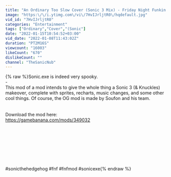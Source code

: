 ```yaml
---
title: "An Ordinary Too Slow Cover (Sonic 3 Mix) - Friday Night Funkin’"
image: "https:\/\/i.ytimg.com\/vi\/7HvIJrljtR0\/hqdefault.jpg"
vid_id: "7HvIJrljtR0"
categories: "Entertainment"
tags: ["Ordinary","Cover","(Sonic"]
date: "2022-01-15T10:54:52+03:00"
vid_date: "2022-01-08T11:43:02Z"
duration: "PT2M16S"
viewcount: "16003"
likeCount: "670"
dislikeCount: ""
channel: "TheSanicNub"
---
```

{% raw %}Sonic.exe is indeed very spooky.<br />-<br />This mod of a mod intends to give the whole thing a Sonic 3 (&amp; Knuckles) makeover, complete with sprites, recharts, music changes, and some other cool things. Of course, the OG mod is made by Soufon and his team.<br /><br /><br />Download the mod here:<br /><a rel="nofollow" target="blank" href="https://gamebanana.com/mods/349032">https://gamebanana.com/mods/349032</a><br /><br /><br /><br /><br /><br /><br /><br /><br />#sonicthehedgehog #fnf #fnfmod #sonicexe{% endraw %}
